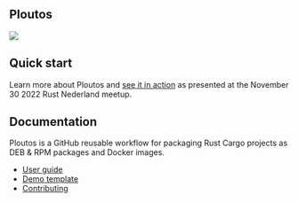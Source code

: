 ## Ploutos

<picture>
  <source media="(prefers-color-scheme: dark)" srcset="https://user-images.githubusercontent.com/3304436/203015410-93791c7a-fd75-4384-9571-4fb94a6bc395.png">
  <img src="https://user-images.githubusercontent.com/3304436/203015171-8501b55f-59c0-462f-a735-f5d22f938495.png">
</picture>

## Quick start

Learn more about Ploutos and [see it in action](https://www.youtube.com/watch?v=ZZnLC0KmkHs) as presented at the November 30 2022 Rust Nederland meetup.

## Documentation

Ploutos is a GitHub reusable workflow for packaging Rust Cargo projects as DEB & RPM packages and Docker images.

  - [User guide](docs/README.md)
  - [Demo template](template/README.md)
  - [Contributing](docs/develop/README.md)

